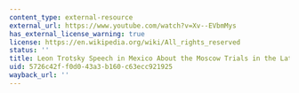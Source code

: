 ```yaml
---
content_type: external-resource
external_url: https://www.youtube.com/watch?v=Xv--EVbmMys
has_external_license_warning: true
license: https://en.wikipedia.org/wiki/All_rights_reserved
status: ''
title: Leon Trotsky Speech in Mexico About the Moscow Trials in the Late Thirties
uid: 5726c42f-f0d0-43a3-b160-c63ecc921925
wayback_url: ''
---
```

